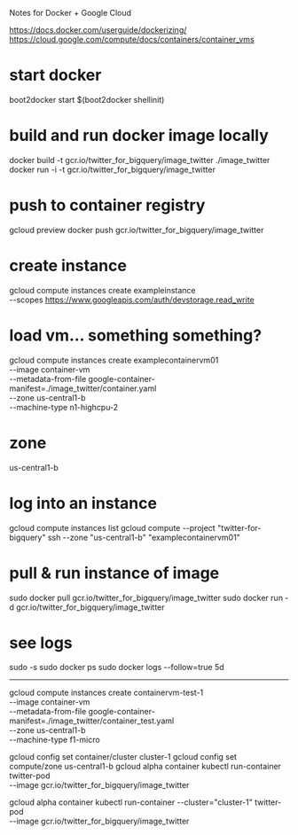 Notes for Docker + Google Cloud

https://docs.docker.com/userguide/dockerizing/
https://cloud.google.com/compute/docs/containers/container_vms

# start docker
boot2docker start
$(boot2docker shellinit)

# build and run docker image locally
docker build -t gcr.io/twitter_for_bigquery/image_twitter ./image_twitter
docker run -i -t gcr.io/twitter_for_bigquery/image_twitter

# push to container registry
gcloud preview docker push gcr.io/twitter_for_bigquery/image_twitter

# create instance
gcloud compute instances create exampleinstance \
    --scopes https://www.googleapis.com/auth/devstorage.read_write

# load vm... something something?
gcloud compute instances create examplecontainervm01 \
    --image container-vm \
    --metadata-from-file google-container-manifest=./image_twitter/container.yaml \
    --zone us-central1-b \
    --machine-type n1-highcpu-2
    
# zone    
us-central1-b

# log into an instance
gcloud compute instances list
gcloud compute --project "twitter-for-bigquery" ssh --zone "us-central1-b" "examplecontainervm01" 

# pull & run instance of image 
sudo docker pull gcr.io/twitter_for_bigquery/image_twitter
sudo docker run -d gcr.io/twitter_for_bigquery/image_twitter

# see logs
sudo -s
sudo docker ps
sudo docker logs --follow=true 5d


---

gcloud compute instances create containervm-test-1 \
    --image container-vm \
    --metadata-from-file google-container-manifest=./image_twitter/container_test.yaml \
    --zone us-central1-b \
    --machine-type f1-micro

gcloud config set container/cluster cluster-1
gcloud config set compute/zone us-central1-b
gcloud alpha container kubectl run-container twitter-pod \
    --image gcr.io/twitter_for_bigquery/image_twitter
    
gcloud alpha container kubectl run-container --cluster="cluster-1" twitter-pod \
    --image gcr.io/twitter_for_bigquery/image_twitter
